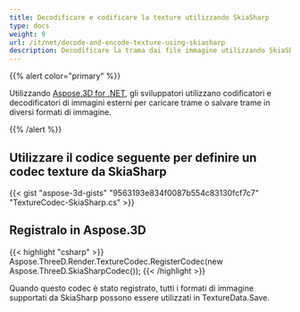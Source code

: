 ```yaml
---
title: Decodificare e codificare la texture utilizzando SkiaSharp
type: docs
weight: 9
url: /it/net/decode-and-encode-texture-using-skiasharp
description: Decodificare la trama dai file immagine utilizzando SkiaSharp
---
```

{{% alert color="primary" %}}

Utilizzando [Aspose.3D for .NET](https://products.aspose.com/3d/net/), gli sviluppatori utilizzano codificatori e decodificatori di immagini esterni per caricare trame o salvare trame in diversi formati di immagine.

{{% /alert %}}


##  **Utilizzare il codice seguente per definire un codec texture da SkiaSharp**

{{< gist "aspose-3d-gists" "9563193e834f0087b554c83130fcf7c7" "TextureCodec-SkiaSharp.cs" >}}



##  **Registralo in Aspose.3D**

{{< highlight "csharp" >}}
    Aspose.ThreeD.Render.TextureCodec.RegisterCodec(new Aspose.ThreeD.SkiaSharpCodec());
{{< /highlight >}}


Quando questo codec è stato registrato, tutti i formati di immagine supportati da SkiaSharp possono essere utilizzati in TextureData.Save.





